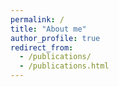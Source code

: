```yaml
---
permalink: /
title: "About me"
author_profile: true
redirect_from: 
  - /publications/
  - /publications.html
---
```

